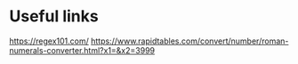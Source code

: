# Useful links
https://regex101.com/
https://www.rapidtables.com/convert/number/roman-numerals-converter.html?x1=&x2=3999